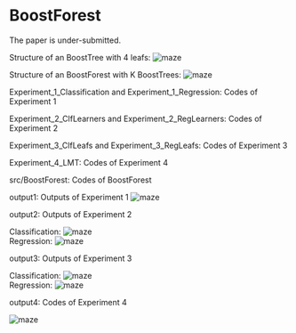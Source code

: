 # BoostForest

The paper is under-submitted.



Structure of an BoostTree with 4 leafs:
![maze](https://github.com/zhaochangming/BoostForest/blob/master/FigASTree.png)  

Structure of an BoostForest with K BoostTrees:
![maze](https://github.com/zhaochangming/Additive-Sequence-Forest-ASForest-/blob/master/FigASForest.png)  

Experiment_1_Classification and Experiment_1_Regression: Codes of Experiment 1

Experiment_2_ClfLearners and Experiment_2_RegLearners: Codes of Experiment 2

Experiment_3_ClfLeafs and Experiment_3_RegLeafs: Codes of Experiment 3

Experiment_4_LMT: Codes of Experiment 4

src/BoostForest: Codes of BoostForest

output1: Outputs of Experiment 1
![maze](https://github.com/zhaochangming/Additive-Sequence-Forest-ASForest-/blob/master/ex_1.png)  

output2: Outputs of Experiment 2

Classification:
![maze](https://github.com/zhaochangming/Additive-Sequence-Forest-ASForest-/blob/master/ex_2_clf.png)  
Regression:
![maze](https://github.com/zhaochangming/Additive-Sequence-Forest-ASForest-/blob/master/ex_2_reg.png)  

output3: Outputs of Experiment 3

Classification:
![maze](https://github.com/zhaochangming/Additive-Sequence-Forest-ASForest-/blob/master/ex_3_clf.png)  
Regression:
![maze](https://github.com/zhaochangming/Additive-Sequence-Forest-ASForest-/blob/master/ex_3_reg.png)  

output4: Codes of Experiment 4

![maze](https://github.com/zhaochangming/Additive-Sequence-Forest-ASForest-/blob/master/ex_4.png)  
